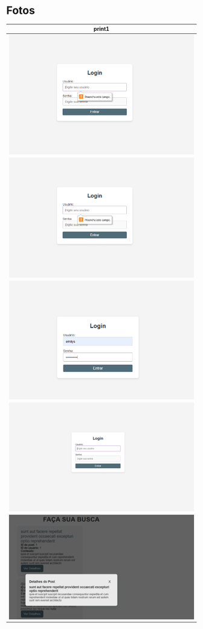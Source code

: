 # Fotos

|print1|
|:-:|
|![i1](tela2.png)|
|![i2](tela1pt2.png)|
|![i3](tela1pt3.png)|
|![i4](tela1.png)|
|![i5](tela2pat2.png)|
